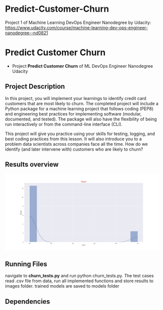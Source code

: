 # Predict-Customer-Churn
Project 1 of Machine Learning DevOps Engineer Nanodegree by Udacity: https://www.udacity.com/course/machine-learning-dev-ops-engineer-nanodegree--nd0821


# Predict Customer Churn

- Project **Predict Customer Churn** of ML DevOps Engineer Nanodegree Udacity

## Project Description
In this project, you will implement your learnings to identify credit card customers that are most likely to churn. The completed project will include a Python package for a machine learning project that follows coding (PEP8) and engineering best practices for implementing software (modular, documented, and tested). The package will also have the flexibility of being run interactively or from the command-line interface (CLI).

This project will give you practice using your skills for testing, logging, and best coding practices from this lesson. It will also introduce you to a problem data scientists across companies face all the time. How do we identify (and later intervene with) customers who are likely to churn?


## Results overview

![plot](./images/eda/NUM_Churn.jpg)
## Running Files
navigate to **churn_tests.py** and run python churn_tests.py. The test cases read .csv file from data, run all implemented functions and store results to images folder. trained models are saved to models folder  

## Dependencies


